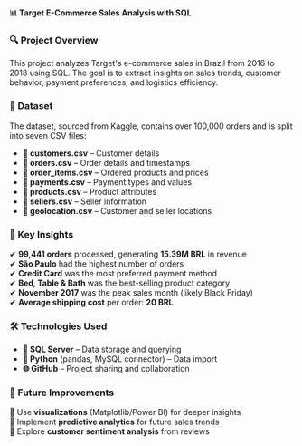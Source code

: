 **📊 Target E-Commerce Sales Analysis with SQL**  

### 🔍 Project Overview  
This project analyzes Target's e-commerce sales in Brazil from 2016 to 2018 using SQL. The goal is to extract insights on sales trends, customer behavior, payment preferences, and logistics efficiency.  

### 📂 Dataset  
The dataset, sourced from Kaggle, contains over 100,000 orders and is split into seven CSV files:  
- **📌 customers.csv** – Customer details  
- **📌 orders.csv** – Order details and timestamps  
- **📌 order_items.csv** – Ordered products and prices  
- **📌 payments.csv** – Payment types and values  
- **📌 products.csv** – Product attributes  
- **📌 sellers.csv** – Seller information  
- **📌 geolocation.csv** – Customer and seller locations  

### 🔑 Key Insights  
✔ **99,441 orders** processed, generating **15.39M BRL** in revenue  
✔ **São Paulo** had the highest number of orders  
✔ **Credit Card** was the most preferred payment method  
✔ **Bed, Table & Bath** was the best-selling product category  
✔ **November 2017** was the peak sales month (likely Black Friday)  
✔ **Average shipping cost** per order: **20 BRL**  

### 🛠 Technologies Used  
- **💾 SQL Server** – Data storage and querying  
- **🐍 Python** (pandas, MySQL connector) – Data import  
- **🌐 GitHub** – Project sharing and collaboration  

### 🚀 Future Improvements  
🔹 Use **visualizations** (Matplotlib/Power BI) for deeper insights  
🔹 Implement **predictive analytics** for future sales trends  
🔹 Explore **customer sentiment analysis** from reviews  
